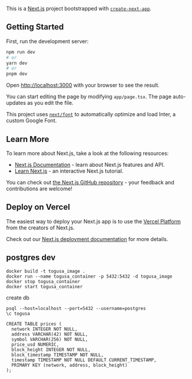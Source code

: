 This is a [Next.js](https://nextjs.org/) project bootstrapped with [`create-next-app`](https://github.com/vercel/next.js/tree/canary/packages/create-next-app).

## Getting Started

First, run the development server:

```bash
npm run dev
# or
yarn dev
# or
pnpm dev
```

Open [http://localhost:3000](http://localhost:3000) with your browser to see the result.

You can start editing the page by modifying `app/page.tsx`. The page auto-updates as you edit the file.

This project uses [`next/font`](https://nextjs.org/docs/basic-features/font-optimization) to automatically optimize and load Inter, a custom Google Font.

## Learn More

To learn more about Next.js, take a look at the following resources:

- [Next.js Documentation](https://nextjs.org/docs) - learn about Next.js features and API.
- [Learn Next.js](https://nextjs.org/learn) - an interactive Next.js tutorial.

You can check out [the Next.js GitHub repository](https://github.com/vercel/next.js/) - your feedback and contributions are welcome!

## Deploy on Vercel

The easiest way to deploy your Next.js app is to use the [Vercel Platform](https://vercel.com/new?utm_medium=default-template&filter=next.js&utm_source=create-next-app&utm_campaign=create-next-app-readme) from the creators of Next.js.

Check out our [Next.js deployment documentation](https://nextjs.org/docs/deployment) for more details.

## postgres dev

```
docker build -t togusa_image .
docker run --name togusa_container -p 5432:5432 -d togusa_image
docker stop togusa_container
docker start togusa_container
```
create db
```
psql --host=localhost --port=5432 --username=postgres
\c togusa

CREATE TABLE prices (
  network INTEGER NOT NULL,
  address VARCHAR(42) NOT NULL,
  symbol VARCHAR(256) NOT NULL,
  price_usd NUMERIC,
  block_height INTEGER NOT NULL,
  block_timestamp TIMESTAMP NOT NULL,
  timestamp TIMESTAMP NOT NULL DEFAULT CURRENT_TIMESTAMP,
  PRIMARY KEY (network, address, block_height)
);

```

